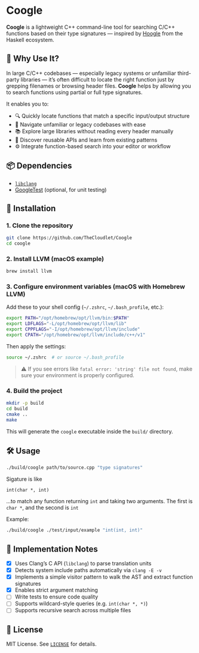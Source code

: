 # Coogle

**Coogle** is a lightweight C++ command-line tool for searching C/C++ functions based on their type signatures — inspired by [Hoogle](https://hoogle.haskell.org) from the Haskell ecosystem.

## 🌟 Why Use It?

In large C/C++ codebases — especially legacy systems or unfamiliar third-party libraries — it’s often difficult to locate the right function just by grepping filenames or browsing header files. **Coogle** helps by allowing you to search functions using partial or full type signatures.

It enables you to:

- 🔍 Quickly locate functions that match a specific input/output structure  
- 🧭 Navigate unfamiliar or legacy codebases with ease  
- 📚 Explore large libraries without reading every header manually  
- 🧠 Discover reusable APIs and learn from existing patterns  
- ⚙️ Integrate function-based search into your editor or workflow  

## 📦 Dependencies

- [`libclang`](https://clang.llvm.org/docs/Tooling.html#libclang)
- [GoogleTest](https://github.com/google/googletest) (optional, for unit testing)

## 🚀 Installation

### 1. Clone the repository

```bash
git clone https://github.com/TheCloudlet/Coogle
cd coogle
```

### 2. Install LLVM (macOS example)

```bash
brew install llvm
```

### 3. Configure environment variables (macOS with Homebrew LLVM)

Add these to your shell config (`~/.zshrc`, `~/.bash_profile`, etc.):

```bash
export PATH="/opt/homebrew/opt/llvm/bin:$PATH"
export LDFLAGS="-L/opt/homebrew/opt/llvm/lib"
export CPPFLAGS="-I/opt/homebrew/opt/llvm/include"
export CPATH="/opt/homebrew/opt/llvm/include/c++/v1"
```

Then apply the settings:

```bash
source ~/.zshrc  # or source ~/.bash_profile
```

> ⚠️ If you see errors like `fatal error: 'string' file not found`, make sure your environment is properly configured.

### 4. Build the project

```bash
mkdir -p build
cd build
cmake ..
make
```

This will generate the `coogle` executable inside the `build/` directory.

## 🛠 Usage

```bash
./build/coogle path/to/source.cpp "type signatures"
```
Sigature is like

```text
int(char *, int)
```
...to match any function returning `int` and taking two arguments. The first is `char *`, and the second is `int`

Example:

```bash
./build/coogle ./test/input/example "int(int, int)"
```

## 🧩 Implementation Notes

- [x] Uses Clang’s C API (`libclang`) to parse translation units
- [x] Detects system include paths automatically via `clang -E -v`
- [x] Implements a simple visitor pattern to walk the AST and extract function signatures
- [x] Enables strict argument matching
- [ ] Write tests to ensure code quality
- [ ] Supports wildcard-style queries (e.g. `int(char *, *)`)
- [ ] Supports recursive search across multiple files

## 📜 License

MIT License. See [`LICENSE`](LICENSE) for details.
